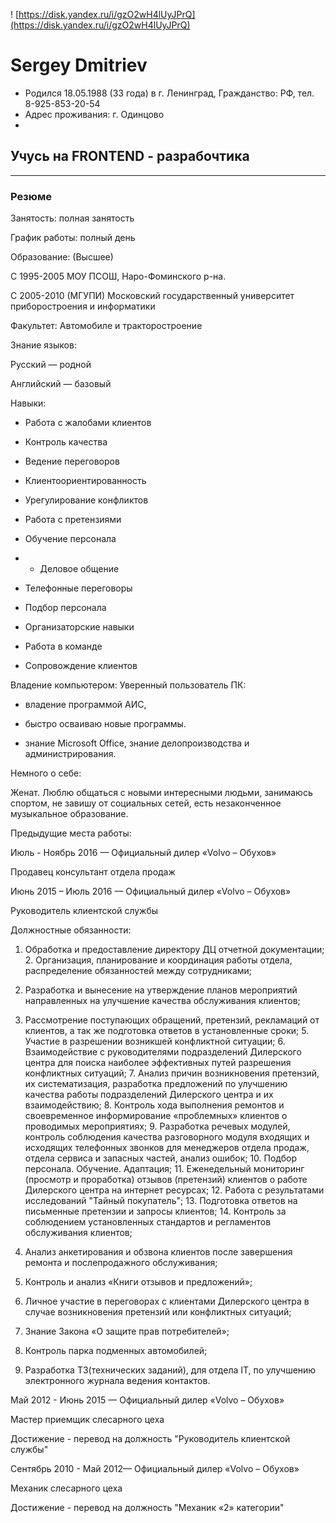 ! [https://disk.yandex.ru/i/gzO2wH4lUyJPrQ](https://disk.yandex.ru/i/gzO2wH4lUyJPrQ)

# Sergey Dmitriev
* Родился 18.05.1988 (33 года) в г. Ленинград, Гражданство: РФ, тел. 8-925-853-20-54
* Адрес проживания: г. Одинцово
* 
## Учусь на FRONTEND - разрабочтика ##

***

### Резюме ###

Занятость: полная занятость

График работы: полный день

Образование: (Высшее)

С 1995-2005 МОУ ПСОШ, Наро-Фоминского р-на.

С 2005-2010 (МГУПИ) Московский государственный университет приборостроения и информатики

Факультет: Автомобиле и тракторостроение

Знание языков:

Русский — родной

Английский — базовый

Навыки:

- Работа с жалобами клиентов

- Контроль качества

- Ведение переговоров

- Клиентоориентированность

- Урегулирование конфликтов

- Работа с претензиями

- Обучение персонала
- - Деловое общение

- Телефонные переговоры

- Подбор персонала

- Организаторские навыки

- Работа в команде

- Сопровождение клиентов

Владение компьютером: Уверенный пользователь ПК:

- владение программой АИС,

- быстро осваиваю новые программы.

- знание Microsoft Office, знание делопроизводства и администрирования.

Немного о себе:

Женат. Люблю общаться с новыми интересными людьми, занимаюсь спортом, не завишу от социальных сетей, есть незаконченное музыкальное образование.

Предыдущие места работы:

Июль - Ноябрь 2016 — Официальный дилер «Volvo – Обухов»

Продавец консультант отдела продаж

Июнь 2015 – Июль 2016 — Официальный дилер «Volvo – Обухов»

Руководитель клиентской службы

Должностные обязанности:

1. Обработка и предоставление директору ДЦ отчетной документации; 2. Организация, планирование и координация работы отдела, распределение обязанностей между сотрудниками;

3. Разработка и вынесение на утверждение планов мероприятий направленных на улучшение качества обслуживания клиентов;

4. Рассмотрение поступающих обращений, претензий, рекламаций от клиентов, а так же подготовка ответов в установленные сроки; 5. Участие в разрешении возникшей конфликтной ситуации; 6. Взаимодействие с руководителями подразделений Дилерского центра для поиска наиболее эффективных путей разрешения конфликтных ситуаций; 7. Анализ причин возникновения претензий, их систематизация, разработка предложений по улучшению качества работы подразделений Дилерского центра и их взаимодействию; 8. Контроль хода выполнения ремонтов и своевременное информирование «проблемных» клиентов о проводимых мероприятиях; 9. Разработка речевых модулей, контроль соблюдения качества разговорного модуля входящих и исходящих телефонных звонков для менеджеров отдела продаж, отдела сервиса и запасных частей, анализ ошибок; 10. Подбор персонала. Обучение. Адаптация; 11. Еженедельный мониторинг (просмотр и проработка) отзывов (претензий) клиентов о работе Дилерского центра на интернет ресурсах; 12. Работа с результатами исследований "Тайный покупатель"; 13. Подготовка ответов на письменные претензии и запросы клиентов; 14. Контроль за соблюдением установленных стандартов и регламентов обслуживания клиентов;

15. Анализ анкетирования и обзвона клиентов после завершения ремонта и послепродажного обслуживания;

16. Контроль и анализ «Книги отзывов и предложений»;

17. Личное участие в переговорах с клиентами Дилерского центра в случае возникновения претензий или конфликтных ситуаций;

18. Знание Закона «О защите прав потребителей»;

19. Контроль парка подменных автомобилей;

20. Разработка ТЗ(технических заданий), для отдела IT, по улучшению электронного журнала ведения контактов.

Май 2012 - Июнь 2015 — Официальный дилер «Volvo – Обухов»

Мастер приемщик слесарного цеха

Достижение - перевод на должность "Руководитель клиентской службы"

Сентябрь 2010 - Май 2012— Официальный дилер «Volvo – Обухов»

Механик слесарного цеха

Достижение - перевод на должность "Механик «2» категории"
